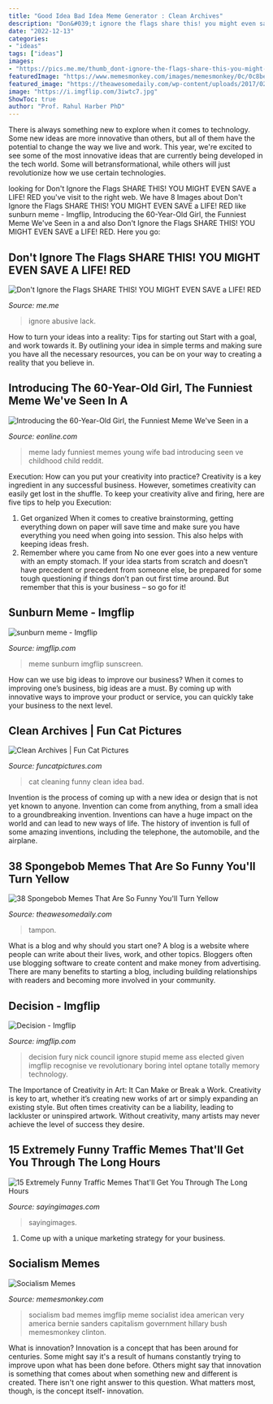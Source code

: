 ```yaml
---
title: "Good Idea Bad Idea Meme Generator : Clean Archives"
description: "Don&#039;t ignore the flags share this! you might even save a life! red"
date: "2022-12-13"
categories:
- "ideas"
tags: ["ideas"]
images:
- "https://pics.me.me/thumb_dont-ignore-the-flags-share-this-you-might-even-save-20997260.png"
featuredImage: "https://www.memesmonkey.com/images/memesmonkey/0c/0c8bed0072a8d2f76dcddd1bf0f840ce.jpeg"
featured_image: "https://theawesomedaily.com/wp-content/uploads/2017/02/spongebob-memes-36-1.jpg"
image: "https://i.imgflip.com/3iwtc7.jpg"
ShowToc: true
author: "Prof. Rahul Harber PhD"
---
```



There is always something new to explore when it comes to technology. Some new ideas are more innovative than others, but all of them have the potential to change the way we live and work. This year, we're excited to see some of the most innovative ideas that are currently being developed in the tech world. Some will betransformational, while others will just revolutionize how we use certain technologies.

	

		
looking for Don&#039;t Ignore the Flags SHARE THIS! YOU MIGHT EVEN SAVE a LIFE! RED you've visit to the right web. We have 8 Images about Don&#039;t Ignore the Flags SHARE THIS! YOU MIGHT EVEN SAVE a LIFE! RED like sunburn meme - Imgflip, Introducing the 60-Year-Old Girl, the Funniest Meme We&#039;ve Seen in a and also Don&#039;t Ignore the Flags SHARE THIS! YOU MIGHT EVEN SAVE a LIFE! RED. Here you go:
		
    
## Don&#039;t Ignore The Flags SHARE THIS! YOU MIGHT EVEN SAVE A LIFE! RED

<img loading=lazy src="https://pics.me.me/thumb_dont-ignore-the-flags-share-this-you-might-even-save-20997260.png" onerror="this.onerror=null;this.src='https://tse4.mm.bing.net/th?id=OIP.9iGODA6Dyo-3khfdIZphowAAAA&amp;pid=15.1';" alt="Don&#039;t Ignore the Flags SHARE THIS! YOU MIGHT EVEN SAVE a LIFE! RED">

_Source: me.me_

>ignore abusive lack. 

	

How to turn your ideas into a reality: Tips for starting out
Start with a goal, and work towards it. By outlining your idea in simple terms and making sure you have all the necessary resources, you can be on your way to creating a reality that you believe in.

    
## Introducing The 60-Year-Old Girl, The Funniest Meme We&#039;ve Seen In A

<img loading=lazy src="https://akns-images.eonline.com/eol_images/Entire_Site/20131111/rs_293x420-131211132246-560-old-girl-lady-meme-ls.121113.jpg?fit=inside|900:auto&amp;output-quality=100" onerror="this.onerror=null;this.src='https://tse1.mm.bing.net/th?id=OIP.yrPflEJOleckZ1QFPZFCPQAAAA&amp;pid=15.1';" alt="Introducing the 60-Year-Old Girl, the Funniest Meme We&#039;ve Seen in a">

_Source: eonline.com_

>meme lady funniest memes young wife bad introducing seen ve childhood child reddit. 

	

Execution: How can you put your creativity into practice?
Creativity is a key ingredient in any successful business. However, sometimes creativity can easily get lost in the shuffle. To keep your creativity alive and firing, here are five tips to help you Execution:
1. Get organized
When it comes to creative brainstorming, getting everything down on paper will save time and make sure you have everything you need when going into session. This also helps with keeping ideas fresh.
2. Remember where you came from
No one ever goes into a new venture with an empty stomach. If your idea starts from scratch and doesn’t have precedent or precedent from someone else, be prepared for some tough questioning if things don’t pan out first time around. But remember that this is your business – so go for it!

    
## Sunburn Meme - Imgflip

<img loading=lazy src="https://i.imgflip.com/3iwtc7.jpg" onerror="this.onerror=null;this.src='https://tse4.mm.bing.net/th?id=OIP.THPOxMM5q_UHDbmkni9JYgHaJr&amp;pid=15.1';" alt="sunburn meme - Imgflip">

_Source: imgflip.com_

>meme sunburn imgflip sunscreen. 

	

How can we use big ideas to improve our business?
When it comes to improving one’s business, big ideas are a must. By coming up with innovative ways to improve your product or service, you can quickly take your business to the next level.

    
## Clean Archives | Fun Cat Pictures

<img loading=lazy src="https://funcatpictures.com/wp-content/uploads/2013/05/funny-cat-lazy-human.jpg" onerror="this.onerror=null;this.src='https://tse4.mm.bing.net/th?id=OIP.s0CcstdAa7FssFPj0lv2lAHaLK&amp;pid=15.1';" alt="Clean Archives | Fun Cat Pictures">

_Source: funcatpictures.com_

>cat cleaning funny clean idea bad. 

	

Invention is the process of coming up with a new idea or design that is not yet known to anyone. Invention can come from anything, from a small idea to a groundbreaking invention. Inventions can have a huge impact on the world and can lead to new ways of life. The history of invention is full of some amazing inventions, including the telephone, the automobile, and the airplane.

    
## 38 Spongebob Memes That Are So Funny You&#039;ll Turn Yellow

<img loading=lazy src="https://theawesomedaily.com/wp-content/uploads/2017/02/spongebob-memes-36-1.jpg" onerror="this.onerror=null;this.src='https://tse2.mm.bing.net/th?id=OIP.R8JG2nPl7rEplozajSKjfgHaG5&amp;pid=15.1';" alt="38 Spongebob Memes That Are So Funny You&#039;ll Turn Yellow">

_Source: theawesomedaily.com_

>tampon. 

	

What is a blog and why should you start one?
A blog is a website where people can write about their lives, work, and other topics. Bloggers often use blogging software to create content and make money from advertising. There are many benefits to starting a blog, including building relationships with readers and becoming more involved in your community.

    
## Decision - Imgflip

<img loading=lazy src="https://i.imgflip.com/nkc79.jpg" onerror="this.onerror=null;this.src='https://tse1.mm.bing.net/th?id=OIP.uJ6TajVoAeFlOuRL4XSb9AHaEK&amp;pid=15.1';" alt="Decision - Imgflip">

_Source: imgflip.com_

>decision fury nick council ignore stupid meme ass elected given imgflip recognise ve revolutionary boring intel optane totally memory technology. 

	

The Importance of Creativity in Art: It Can Make or Break a Work.
Creativity is key to art, whether it’s creating new works of art or simply expanding an existing style. But often times creativity can be a liability, leading to lackluster or uninspired artwork. Without creativity, many artists may never achieve the level of success they desire.

    
## 15 Extremely Funny Traffic Memes That&#039;ll Get You Through The Long Hours

<img loading=lazy src="https://sayingimages.com/wp-content/uploads/whats-your-secret-traffic-meme-210x420.jpg" onerror="this.onerror=null;this.src='https://tse3.mm.bing.net/th?id=OIP.ksVzDU9U-FxqBj_Nvm_IJgAAAA&amp;pid=15.1';" alt="15 Extremely Funny Traffic Memes That&#039;ll Get You Through The Long Hours">

_Source: sayingimages.com_

>sayingimages. 

	

1. Come up with a unique marketing strategy for your business.

    
## Socialism Memes

<img loading=lazy src="https://www.memesmonkey.com/images/memesmonkey/0c/0c8bed0072a8d2f76dcddd1bf0f840ce.jpeg" onerror="this.onerror=null;this.src='https://tse3.mm.bing.net/th?id=OIP.ROgkYaRSblTscBuroWtKvgHaEX&amp;pid=15.1';" alt="Socialism Memes">

_Source: memesmonkey.com_

>socialism bad memes imgflip meme socialist idea american very america bernie sanders capitalism government hillary bush memesmonkey clinton. 

	

What is innovation?
Innovation is a concept that has been around for centuries. Some might say it's a result of humans constantly trying to improve upon what has been done before. Others might say that innovation is something that comes about when something new and different is created. There isn't one right answer to this question. What matters most, though, is the concept itself- innovation.

